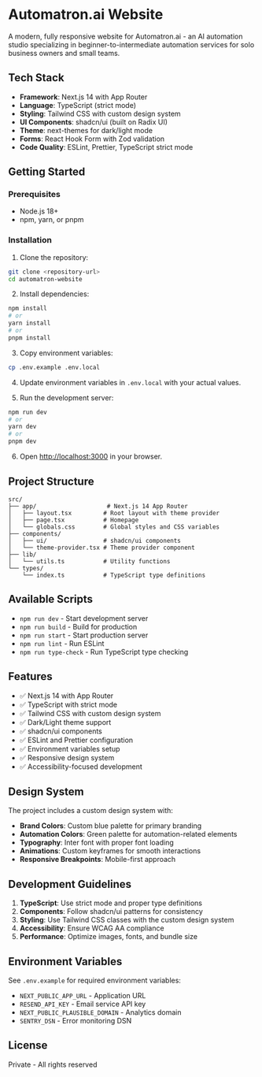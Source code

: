 # Automatron.ai Website

A modern, fully responsive website for Automatron.ai - an AI automation studio specializing in beginner-to-intermediate automation services for solo business owners and small teams.

## Tech Stack

- **Framework**: Next.js 14 with App Router
- **Language**: TypeScript (strict mode)
- **Styling**: Tailwind CSS with custom design system
- **UI Components**: shadcn/ui (built on Radix UI)
- **Theme**: next-themes for dark/light mode
- **Forms**: React Hook Form with Zod validation
- **Code Quality**: ESLint, Prettier, TypeScript strict mode

## Getting Started

### Prerequisites

- Node.js 18+ 
- npm, yarn, or pnpm

### Installation

1. Clone the repository:
```bash
git clone <repository-url>
cd automatron-website
```

2. Install dependencies:
```bash
npm install
# or
yarn install
# or
pnpm install
```

3. Copy environment variables:
```bash
cp .env.example .env.local
```

4. Update environment variables in `.env.local` with your actual values.

5. Run the development server:
```bash
npm run dev
# or
yarn dev
# or
pnpm dev
```

6. Open [http://localhost:3000](http://localhost:3000) in your browser.

## Project Structure

```
src/
├── app/                    # Next.js 14 App Router
│   ├── layout.tsx         # Root layout with theme provider
│   ├── page.tsx           # Homepage
│   └── globals.css        # Global styles and CSS variables
├── components/
│   ├── ui/                # shadcn/ui components
│   └── theme-provider.tsx # Theme provider component
├── lib/
│   └── utils.ts           # Utility functions
└── types/
    └── index.ts           # TypeScript type definitions
```

## Available Scripts

- `npm run dev` - Start development server
- `npm run build` - Build for production
- `npm run start` - Start production server
- `npm run lint` - Run ESLint
- `npm run type-check` - Run TypeScript type checking

## Features

- ✅ Next.js 14 with App Router
- ✅ TypeScript with strict mode
- ✅ Tailwind CSS with custom design system
- ✅ Dark/Light theme support
- ✅ shadcn/ui components
- ✅ ESLint and Prettier configuration
- ✅ Environment variables setup
- ✅ Responsive design system
- ✅ Accessibility-focused development

## Design System

The project includes a custom design system with:

- **Brand Colors**: Custom blue palette for primary branding
- **Automation Colors**: Green palette for automation-related elements
- **Typography**: Inter font with proper font loading
- **Animations**: Custom keyframes for smooth interactions
- **Responsive Breakpoints**: Mobile-first approach

## Development Guidelines

1. **TypeScript**: Use strict mode and proper type definitions
2. **Components**: Follow shadcn/ui patterns for consistency
3. **Styling**: Use Tailwind CSS classes with the custom design system
4. **Accessibility**: Ensure WCAG AA compliance
5. **Performance**: Optimize images, fonts, and bundle size

## Environment Variables

See `.env.example` for required environment variables:

- `NEXT_PUBLIC_APP_URL` - Application URL
- `RESEND_API_KEY` - Email service API key
- `NEXT_PUBLIC_PLAUSIBLE_DOMAIN` - Analytics domain
- `SENTRY_DSN` - Error monitoring DSN

## License

Private - All rights reserved